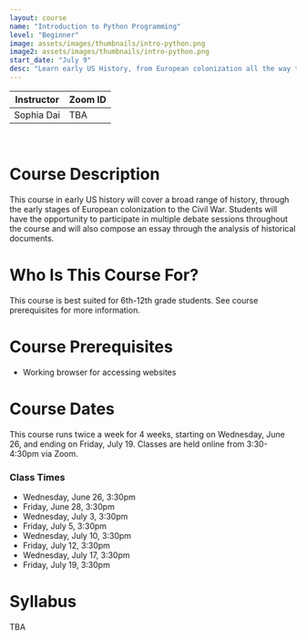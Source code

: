```yaml
---
layout: course
name: "Introduction to Python Programming"
level: "Beginner"
image: assets/images/thumbnails/intro-python.png
image2: assets/images/thumbnails/intro-python.png
start_date: "July 9"
desc: "Learn early US History, from European colonization all the way to the Civil War!"
---
```

<link rel="stylesheet" href="assets/css/table.css">
<table class="styled-table">
    <thead>
        <tr>
            <th>Instructor</th>
            <th>Zoom ID</th>
        </tr>
    </thead>
    <tbody>
        <tr>
            <td>Sophia Dai</td>
            <td>TBA</td>
        </tr>
    </tbody>
</table>
<br/>

# Course Description

This course in early US history will cover a broad range of history, through the early stages of European colonization to the Civil War. Students will have the opportunity to participate in multiple debate sessions throughout the course and will also compose an essay through the analysis of historical documents.

# Who Is This Course For?

This course is best suited for 6th-12th grade students. See course prerequisites for more information.

# Course Prerequisites

- Working browser for accessing websites

# Course Dates

This course runs twice a week for 4 weeks, starting on Wednesday, June 26, and ending on Friday, July 19. Classes are held online from 3:30-4:30pm via Zoom.

### Class Times

- Wednesday, June 26, 3:30pm
- Friday, June 28, 3:30pm
- Wednesday, July 3, 3:30pm
- Friday, July 5, 3:30pm
- Wednesday, July 10, 3:30pm
- Friday, July 12, 3:30pm
- Wednesday, July 17, 3:30pm
- Friday, July 19, 3:30pm

# Syllabus

TBA